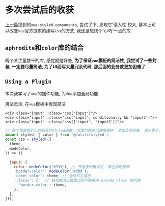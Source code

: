 # 多次尝试后的收获

[上一篇](./2019-01-04)提到的`vue-styled-components`, 尝试了下, 发现它'侵入性'较大, 基本上可以改变`vue`官方提供的编写`css`的方式, 我还是想找个'小巧'一点的库

## `aphrodite`和`color`库的结合

两个关注量数千的库, 感觉就是好些, **为了保证`vue`模板的简洁性, 我尝试了一些封装, 一定要尽量简洁, 为了UI而写大量冗余代码, 那后面的业务就更加困难了.**  

## `Using a Plugin`

本次我学习了`vue`的插件功能, 为`Vue`添加全局功能

用法灵活, 在`vue`模板中表现简洁

```vue
<div class="input" :class="css('input')"/>
<div class="input" :class="css('input', conditionally && 'input2')"/>
<div class="input" :class="css(['input', 'input2'])"/>
```

```javascript
// 每个页面得引入封装后的styled函数, 后面可能尝试使用插件, 添加全局功能, 减少导入.
import styled, { color } from '@/utils/styled';
const css = styled(({
  theme,
  modeColor,
}) => ({
  
  input: {
    color: modeColor('#333'), // 开启夜间模式后, 颜色自动反转
    'border-color': modeColor('#ddd'),
    'caret-color': theme, // 全局的主题色
    ':focus': {   // 轻松解决上篇提过的不能解决 pseudo class 的问题
      'border-color': theme,
    },
  },
}));
```
